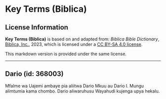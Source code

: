 # Key Terms (Biblica)

## License Information

**Key Terms (Biblica)** is based on and adapted from: _Biblica Bible Dictionary_, [Biblica, Inc.](https://www.biblica.com/), 2023, which is licensed under a [CC BY-SA 4.0 license](https://creativecommons.org/licenses/by-sa/4.0/legalcode.en).

This markdown version is provided under the same license.



--------------------------------

## Dario (id: 368003)

Mfalme wa Uajemi ambaye pia aliitwa Dario Mkuu au Dario I. Mungu alimtumia kama chombo. Dario aliwaruhusu Wayahudi kujenga upya hekalu.


